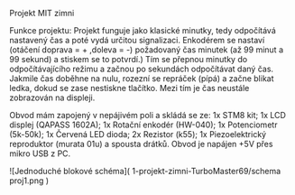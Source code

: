 Projekt MIT zimni

Funkce projektu:
Projekt funguje jako klasické minutky, tedy odpočítává nastavený čas a poté vydá určitou signalizaci.
Enkodérem se nastaví (otáčení doprava = + ,doleva = -)  požadovaný čas minutek (až 99 minut a 99 sekund) a stiskem se to potvrdí.) 
Tím se přepnou minutky do odpočítávajícího režimu a začnou po sekundách odpočítávat daný čas.
Jakmile čas doběhne na nulu, rozezní se repráček (pípá) a začne blikat ledka, dokud se zase nestiskne tlačítko.
Mezi tím je čas neustále zobrazován na displeji.

Obvod mám zapojený v nepájivém poli a skládá se ze: 
1x STM8 kit; 
1x LCD displej (QAPASS 1602A); 
1x Rotační enkodér (HW-040);
1x Potenciometr (5k-50k); 
1x Červená LED dioda; 
2x Rezistor (k55); 
1x Piezoelektrický reproduktor (murata 01u) 
a spousta drátků.
Obvod je napájen +5V přes mikro USB z PC.

![Jednoduché blokové schéma]( 1-projekt-zimni-TurboMaster69/schema proj1.png )
